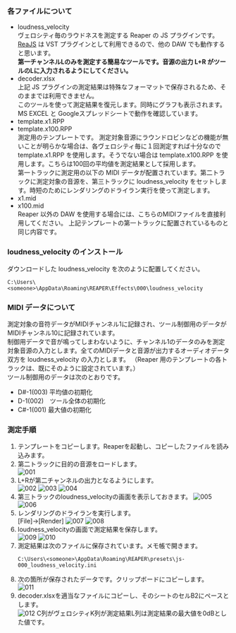 ### 各ファイルについて
- loudness_velocity  
ヴェロシティ毎のラウドネスを測定する Reaper の JS プラグインです。  
[ReaJS](https://www.reaper.fm/reaplugs/) は VST プラグインとして利用できるので、他の DAW でも動作すると思います。  
**第一チャンネルLのみを測定する簡易なツールです。音源の出力 L+R がツールのLに入力されるようにしてください。**
- decoder.xlsx  
上記 JS プラグインの測定結果は特殊なフォーマットで保存されるため、そのままでは利用できません。  
このツールを使って測定結果を復元します。同時にグラフも表示されます。  
MS EXCEL と Googleスプレッドシートで動作を確認しています。
- template.x1.RPP
- template.x100.RPP  
測定用のテンプレートです。
測定対象音源にラウンドロビンなどの機能が無いことが明らかな場合は、各ヴェロシティ毎に１回測定すれば十分なので template.x1.RPP を使用します。そうでない場合は template.x100.RPP を使用します。こちらは100回の平均値を測定結果として採用します。  
第一トラックに測定用の以下の MIDI データが配置されています。第二トラックに測定対象の音源を、第三トラックに loudness_velocity をセットします。時短のためにレンダリングのドライラン実行を使って測定します。
- x1.mid
- x100.mid  
Reaper 以外の DAW を使用する場合には、こちらのMIDIファイルを直接利用してください。
上記テンプレートの第一トラックに配置されているものと同じ内容です。

### loudness_velocity のインストール
ダウンロードした loudness_velocity を次のように配置してください。
```
C:\Users\<someone>\AppData\Roaming\REAPER\Effects\000\loudness_velocity  
```

### MIDI データについて
測定対象の音符データがMIDIチャンネル1に記録され、ツール制御用のデータがMIDIチャンネル10に記録されています。  
制御用データで音が鳴ってしまわないように、チャンネル1のデータのみを測定対象音源の入力とします。全てのMIDIデータと音源が出力するオーディオデータ双方を loudness_velocity の入力とします。
（Reaper 用のテンプレートの各トラックは、既にそのように設定されています。）  
ツール制御用のデータは次のとおりです。
- D#-1(003) 平均値の初期化
- D-1(002)　ツール全体の初期化
- C#-1(001) 最大値の初期化

### 測定手順
1. テンプレートをコピーします。Reaperを起動し、コピーしたファイルを読み込みます。
2. 第二トラックに目的の音源をロードします。   
   ![001](https://github.com/reaperworker/loudness-velocity/assets/155607404/b22405fd-cf8d-4292-9954-f288fd84353f)
3. L+Rが第二チャンネルの出力となるようにします。   
   ![002](https://github.com/reaperworker/loudness-velocity/assets/155607404/782fad04-c6d0-4d39-af90-62ba1829bf84)
   ![003](https://github.com/reaperworker/loudness-velocity/assets/155607404/2b03db26-8c35-4961-8b9e-645a5d9e4608)
   ![004](https://github.com/reaperworker/loudness-velocity/assets/155607404/e0b0b1be-0077-4376-93db-9feb8c01996a)
4. 第三トラックのloudness_velocityの画面を表示しておきます。
   ![005](https://github.com/reaperworker/loudness-velocity/assets/155607404/51deae8c-577d-4621-9d3a-ff1a0944ea83)
   ![006](https://github.com/reaperworker/loudness-velocity/assets/155607404/85716f19-d52d-4b69-b86a-b065c86db8d2)
5. レンダリングのドライランを実行します。  
   [File]->[Render]
   ![007](https://github.com/reaperworker/loudness-velocity/assets/155607404/2eb29092-17c7-440f-aba9-8bfd89b762c1)
   ![008](https://github.com/reaperworker/loudness-velocity/assets/155607404/4920c205-5147-4dc1-9960-bc41e08dfb4a) 
6. loudness_velocityの画面で測定結果を保存します。  
   ![009](https://github.com/reaperworker/loudness-velocity/assets/155607404/0af2beaf-34dc-4234-ab56-9d76db77cf51)
   ![010](https://github.com/reaperworker/loudness-velocity/assets/155607404/30d51669-74b9-4e67-a9a1-36f3d72cd89f)
7. 測定結果は次のファイルに保存されています。メモ帳で開きます。
   ```
   C:\Users\<someone>\AppData\Roaming\REAPER\presets\js-000_loudness_velocity.ini
   ```
8. 次の箇所が保存されたデータです。クリップボードにコピーします。  
   ![011](https://github.com/reaperworker/loudness-velocity/assets/155607404/dea22289-3fe6-458e-96b9-92f7908cd2d4)
9. decoder.xlsxを適当なファイルにコピーし、そのシートのセルB2にペースとします。  
   ![012](https://github.com/reaperworker/loudness-velocity/assets/155607404/492c4f6b-b3dc-4e83-8fc8-6992b245ebeb)
   C列がヴェロシティK列が測定結果L列は測定結果の最大値を0dBとした値です。
